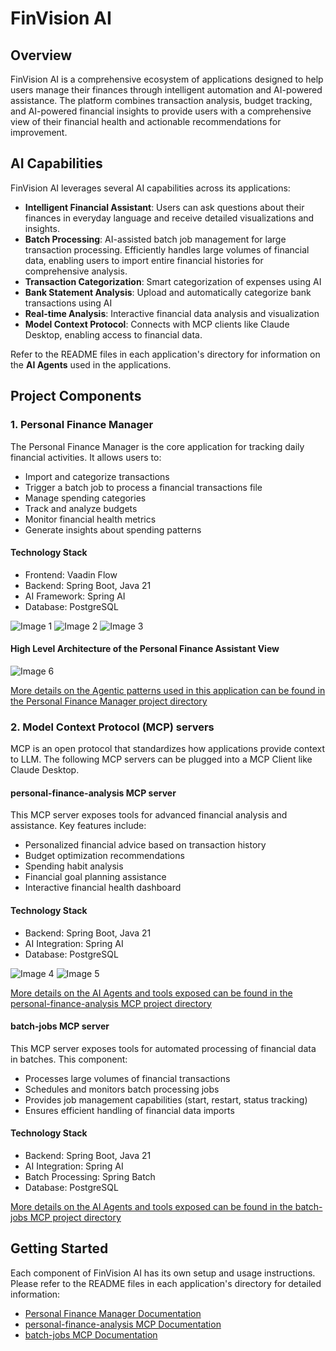 # FinVision AI
## Overview
FinVision AI is a comprehensive ecosystem of applications designed to help users manage their finances through intelligent automation and AI-powered assistance. The platform combines transaction analysis, budget tracking, and AI-powered financial insights to provide users with a comprehensive view of their financial health and actionable recommendations for improvement.

## AI Capabilities
FinVision AI leverages several AI capabilities across its applications:
- **Intelligent Financial Assistant**: Users can ask questions about their finances in everyday language and receive detailed visualizations and insights.
- **Batch Processing**: AI-assisted batch job management for large transaction processing. Efficiently handles large volumes of financial data, enabling users to import entire financial histories for comprehensive analysis.
- **Transaction Categorization**: Smart categorization of expenses using AI
- **Bank Statement Analysis**: Upload and automatically categorize bank transactions using AI
- **Real-time Analysis**: Interactive financial data analysis and visualization
- **Model Context Protocol**: Connects with MCP clients like Claude Desktop, enabling access to financial data.

Refer to the README files in each application's directory for information on the **AI Agents** used in the applications.

## Project Components
### 1. Personal Finance Manager
The Personal Finance Manager is the core application for tracking daily financial activities. It allows users to:
- Import and categorize transactions
- Trigger a batch job to process a financial transactions file
- Manage spending categories
- Track and analyze budgets
- Monitor financial health metrics
- Generate insights about spending patterns
#### Technology Stack
- Frontend: Vaadin Flow
- Backend: Spring Boot, Java 21
- AI Framework: Spring AI
- Database: PostgreSQL

![Image 1](images/image-1.png)
![Image 2](images/image-2.png)
![Image 3](images/image-3.png)

#### High Level Architecture of the Personal Finance Assistant View

![Image 6](images/arch.png)

[More details on the Agentic patterns used in this application can be found in the Personal Finance Manager project directory](https://github.com/iAMSagar44/finvision-ai/tree/main/app/personal-finance-manager)

### 2. Model Context Protocol (MCP) servers
MCP is an open protocol that standardizes how applications provide context to LLM.
The following MCP servers can be plugged into a MCP Client like Claude Desktop.
#### personal-finance-analysis MCP server
This MCP server exposes tools for advanced financial analysis and assistance. Key features include:
- Personalized financial advice based on transaction history
- Budget optimization recommendations
- Spending habit analysis
- Financial goal planning assistance
- Interactive financial health dashboard
#### Technology Stack
- Backend: Spring Boot, Java 21
- AI Integration: Spring AI
- Database: PostgreSQL

![Image 4](images/image-4.png)
![Image 5](images/image-5.png)
  
[More details on the AI Agents and tools exposed can be found in the personal-finance-analysis MCP project directory](https://github.com/iAMSagar44/finvision-ai/tree/main/mcp-servers/personal-finance-analysis-mcp)
#### batch-jobs MCP server
This MCP server exposes tools for automated processing of financial data in batches. This component:
- Processes large volumes of financial transactions
- Schedules and monitors batch processing jobs
- Provides job management capabilities (start, restart, status tracking)
- Ensures efficient handling of financial data imports
#### Technology Stack
- Backend: Spring Boot, Java 21
- AI Integration: Spring AI
- Batch Processing: Spring Batch
- Database: PostgreSQL
  
[More details on the AI Agents and tools exposed can be found in the batch-jobs MCP project directory](https://github.com/iAMSagar44/finvision-ai/tree/main/mcp-servers/batch-job-mcp)
  
## Getting Started
Each component of FinVision AI has its own setup and usage instructions. Please refer to the README files in each application's directory for detailed information:
- [Personal Finance Manager Documentation](https://github.com/iAMSagar44/finvision-ai/blob/main/app/personal-finance-manager/README.md)
- [personal-finance-analysis MCP Documentation](https://github.com/iAMSagar44/finvision-ai/blob/main/mcp-servers/personal-finance-analysis-mcp/README.md)
- [batch-jobs MCP Documentation](https://github.com/iAMSagar44/finvision-ai/blob/main/mcp-servers/batch-job-mcp/README.md)
